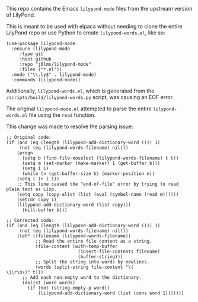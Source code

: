 This repo contains the Emacs `lilypond-mode` files from the upstream version of LilyPond.

This is meant to be used with elpaca without needing to clone the entire LilyPond repo or use Python to create `lilypond-words.el`, like so:

```elisp
(use-package lilypond-mode
  :ensure (lilypond-mode
	 :type git
	 :host github
	 :repo "j0lms/lilypond-mode"
     :files ("*.el"))
  :mode ("\\.ly$" . lilypond-mode)
  :commands (lilypond-mode))
```

Additionally, `lilypond-words.el`, which is generated from the `/scripts/build/lilypond-words.py` script, was causing an EOF error.

The original `lilypond-mode.el` attempted to parse the entire `lilypond-words.el` file using the `read` function.

This change was made to resolve the parsing issue:

```emacs-lisp
;; Original code:
(if (and (eq (length (lilypond-add-dictionary-word ())) 1)
	 (not (eq (lilypond-words-filename) nil)))
    (progn
      (setq b (find-file-noselect (lilypond-words-filename) t t))
      (setq m (set-marker (make-marker) 1 (get-buffer b)))
      (setq i 1)
      (while (> (get-buffer-size b) (marker-position m))
	(setq i (+ i 1))
	;; This line caused the "end-of-file" error by trying to read plain text as Lisp.
	(setq copy (copy-alist (list (eval (symbol-name (read m))))))
	(setcdr copy i)
	(lilypond-add-dictionary-word (list copy)))
      (kill-buffer b)))

;; Corrected code:
(if (and (eq (length (lilypond-add-dictionary-word ())) 1)
	 (not (eq (lilypond-words-filename) nil)))
    (let* ((filename (lilypond-words-filename))
           ;; Read the entire file content as a string.
           (file-content (with-temp-buffer
                           (insert-file-contents filename)
                           (buffer-string)))
           ;; Split the string into words by newlines.
           (words (split-string file-content "\(
\|\r\n\)" t)))
      ;; Add each non-empty word to the dictionary.
      (dolist (word words)
        (if (not (string-empty-p word))
            (lilypond-add-dictionary-word (list (cons word 1)))))))
```




